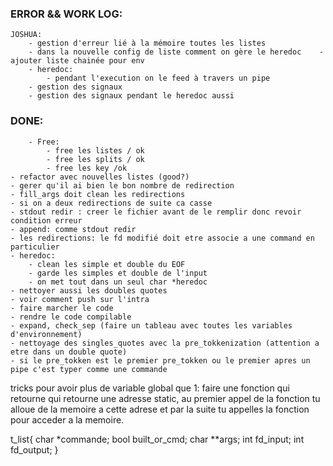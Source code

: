 ### ERROR && WORK LOG:
    JOSHUA:
        - gestion d'erreur lié à la mémoire toutes les listes
        - dans la nouvelle config de liste comment on gère le heredoc    - ajouter liste chainée pour env
        - heredoc:  
            - pendant l'execution on le feed à travers un pipe
        - gestion des signaux
        - gestion des signaux pendant le heredoc aussi
### DONE:
        - Free:
            - free les listes / ok
            - free les splits / ok
            - free les key /ok
    - refactor avec nouvelles listes (good?)
    - gerer qu'il ai bien le bon nombre de redirection
    - fill_args doit clean les redirections 
    - si on a deux redirections de suite ca casse
    - stdout redir : creer le fichier avant de le remplir donc revoir condition erreur 
    - append: comme stdout redir
    - les redirections: le fd modifié doit etre associe a une command en particulier
    - heredoc: 
        - clean les simple et double du EOF
        - garde les simples et double de l'input
        - on met tout dans un seul char *heredoc
    - nettoyer aussi les doubles quotes
    - voir comment push sur l'intra
    - faire marcher le code 
    - rendre le code compilable
    - expand, check_sep (faire un tableau avec toutes les variables d'environnement)
    - nettoyage des singles_quotes avec la pre_tokkenization (attention a etre dans un double quote)
    - si le pre_tokken est le premier pre_tokken ou le premier apres un pipe c'est typer comme une commande

tricks pour avoir plus de variable global que 1: faire une fonction qui retourne qui retourne une adresse static, au
premier appel de la fonction tu alloue de la memoire a cette adrese et par la suite tu appelles la fonction pour acceder a la memoire.

t_list{
    char *commande;
    bool built_or_cmd;
    char **args;
    int fd_input;
    int fd_output;
}